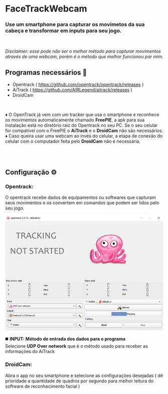 # FaceTrackWebcam
### Use um smartphone para capturar os movimetos da sua cabeça e transformar em inputs para seu jogo.

<br/>

*Disclaimer: esse pode não ser o melhor método para capturar movimentos através de uma webcam, porém é o método que melhor funcionou par mim.*

## Programas necessários :link:
- Opentrack ( https://github.com/opentrack/opentrack/releases )
- AiTrack ( https://github.com/AIRLegend/aitrack/releases )
- DroidCam

<br/>

:diamonds: O OpenTrack já vem com um tracker que usa o smartphone e reconhece os movimentos automaticamente chamado **FreePIE**, a apk para sua instalação está no diretório raiz do Opentrack no seu PC. Se o seu celular for compatível com o FreePIE o **AiTrack** e o **DroidCam** não são necessários.  
:diamonds: Caso queira usar uma webcam ao invés do celular, a etapa de conexão do celular com o computador feita pelo **DroidCam** não é necessária.

<br/><br/>

## Configuração :gear:

### Opentrack:
O opentrack recebe dados de equipamentos ou softwares que capturam seus movimentos e os convertem em comandos que podem ser lidos pelo seu jogo.

![alt main](images/Opentrack/main.PNG)

:black_medium_square: **INPUT: Método de entrada dos dados para o programa**  
Selecione **UDP Over network** que é o método usado para receber as informações do AiTrack

### DroidCam:
Abra o app no seu smartphone e selecione as configurações desejadas ( dê prioridade a quantidade de quadros por segundo para melhor leitura do software de reconhecimento facial )
